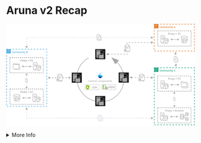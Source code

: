 # Aruna v2 Recap


<p align="center">
  <img src="../assets/images/aruna_components_.drawio.png"/>
</p>

<!-- More Info -->
<details>
  <summary class="w-60 m-t-24 m-b-12 p-b-8 accordion-border text-2xl font-bold">More Info</summary>

<div class="aruna-border rounded-4 p-8 text-xl">
  Aruna is a distributed, cloud-native data orchestration engine developed in partnership of NFDI4Microbiota, NFDI4Biodiversity and the late FAIR Data Spaces project. The system provides unified access to heterogeneous data sources through an S3-compatible interface, enabling standardized data interaction across diverse storage backends and independent infrastructures. Aruna supports flexible deployment models that allow individual institutions to retain local data governance while contributing to a broader federated ecosystem. The platform includes a public search index for dataset discovery and implements automated data processing through its Hook feature, streamlining research workflows and reducing manual overhead.
  
  The system architecture consists of multiple interconnected services that work together to deliver comprehensive data orchestration capabilities. Data distribution is managed centrally while maintaining FAIR compliance principles throughout the platform. Access control operates through an Attribute Based Access Control (ABAC) system, providing granular permission management. The core infrastructure includes Aruna Server instances for management operations, Aruna Dataproxy components for data handling, Nats for asynchronous messaging between instances, Yugabyte as the distributed database foundation, and Meilisearch for maintaining the public search index across registered resources. All Aruna Server instances share a single distributed relational database that ensures consensus for write operations, maintaining ACID compliance. The current implementation supports a limited hierarchical data organization model for structuring datasets and collections.
</div>
</details>

<!--
* Distributed data, "central" management
* FAIR compliant
* Attribute Based Access Control (ABAC)
* Multiple individual services
   * Aruna Server (Management instances)
   * Aruna Dataproxy (Data instances)
   * Nats (Sync messaging between instances)
   * Yugabyte (Distributed database as common basis for management instances)
   * Meilisearch (Public search index over all registered resources)
* Single distributed relational database for Aruna Server instances
    * Consensus for every write operation (ACID compliant but performance reduction with increasing instances)
* Limited hierarchical data organization concept
-->